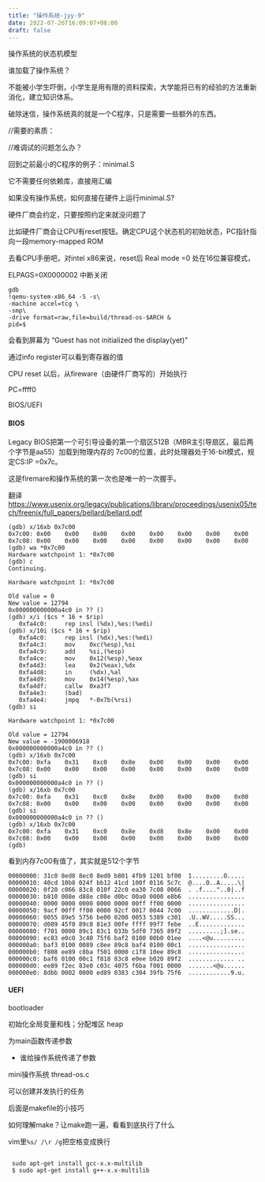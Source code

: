 ```yaml
---
title: "操作系统-jyy-9"
date: 2022-07-26T16:09:07+08:00
draft: false
---
```


操作系统的状态机模型

谁加载了操作系统？



不能被小学生吓倒，小学生是用有限的资料探索，大学能将已有的经验的方法重新消化，建立知识体系。

破除迷信，操作系统真的就是一个C程序，只是需要一些额外的东西。

//需要的素质：

//难调试的问题怎么办？

回到之前最小的C程序的例子：minimal.S

它不需要任何依赖库，直接用汇编

如果没有操作系统，如何直接在硬件上运行minimal.S?

硬件厂商会约定，只要按照约定来就没问题了

比如硬件厂商会让CPU有reset按钮。确定CPU这个状态机的初始状态，PC指针指向一段memory-mapped ROM

去看CPU手册吧，对intel x86来说，reset后 Real mode =0 处在16位兼容模式，

ELPAGS=0X0000002 中断关闭



```
gdb
!qemu-system-x86_64 -S -s\
-machine accel=tcg \
-smp\
-drive format=raw,file=build/thread-os-$ARCH &
pid=$
```

会看到屏幕为 “Guest has not initialized the display(yet)”

通过info register可以看到寄存器的值

CPU reset 以后，从fireware（由硬件厂商写的）开始执行

PC=ffff0



BIOS/UEFI

#### BIOS

Legacy BIOS把第一个可引导设备的第一个扇区512B（MBR主引导扇区，最后两个字节是aa55）加载到物理内存的 7c00的位置，此时处理器处于16-bit模式，规定CS:IP =0x7c。

这是firemare和操作系统的第一次也是唯一的一次握手。



翻译 https://www.usenix.org/legacy/publications/library/proceedings/usenix05/tech/freenix/full_papers/bellard/bellard.pdf

```
(gdb) x/16xb 0x7c00
0x7c00: 0x00    0x00    0x00    0x00    0x00    0x00    0x00    0x00
0x7c08: 0x00    0x00    0x00    0x00    0x00    0x00    0x00    0x00
(gdb) wa *0x7c00
Hardware watchpoint 1: *0x7c00
(gdb) c
Continuing.

Hardware watchpoint 1: *0x7c00

Old value = 0
New value = 12794
0x000000000000a4c0 in ?? ()
(gdb) x/i ($cs * 16 + $rip)
   0xfa4c0:     rep insl (%dx),%es:(%edi)
(gdb) x/10i ($cs * 16 + $rip)
   0xfa4c0:     rep insl (%dx),%es:(%edi)
   0xfa4c3:     mov    0xc(%esp),%si
   0xfa4c9:     add    %si,(%esp)
   0xfa4ce:     mov    0x12(%esp),%eax
   0xfa4d3:     lea    0x2(%eax),%dx
   0xfa4d8:     in     (%dx),%al
   0xfa4d9:     mov    0x14(%esp),%ax
   0xfa4df:     callw  0xa3f7
   0xfa4e3:     (bad)
   0xfa4e4:     jmpq   *-0x7b(%rsi)
(gdb) si

Hardware watchpoint 1: *0x7c00

Old value = 12794
New value = -1900006918
0x000000000000a4c0 in ?? ()
(gdb) x/16xb 0x7c00
0x7c00: 0xfa    0x31    0xc0    0x8e    0x00    0x00    0x00    0x00
0x7c08: 0x00    0x00    0x00    0x00    0x00    0x00    0x00    0x00
(gdb) si
0x000000000000a4c0 in ?? ()
(gdb) x/16xb 0x7c00
0x7c00: 0xfa    0x31    0xc0    0x8e    0x00    0x00    0x00    0x00
0x7c08: 0x00    0x00    0x00    0x00    0x00    0x00    0x00    0x00
(gdb) si
0x000000000000a4c0 in ?? ()
(gdb) x/16xb 0x7c00
0x7c00: 0xfa    0x31    0xc0    0x8e    0xd8    0x8e    0x00    0x00
0x7c08: 0x00    0x00    0x00    0x00    0x00    0x00    0x00    0x00
(gdb)
```

看到内存7c00有值了，其实就是512个字节

```
00000000: 31c0 8ed8 8ec0 8ed0 b801 4fb9 1201 bf00  1.........O.....
00000010: 40cd 10b8 024f bb12 41cd 100f 0116 5c7c  @....O..A.....\|
00000020: 0f20 c066 83c8 010f 22c0 ea30 7c08 0066  . .f...."..0|..f
00000030: b810 008e d88e c08e d0bc 00a0 0000 e8b6  ................
00000040: 0000 0000 0000 0000 0000 00ff ff00 0000  ................
00000050: 9acf 00ff ff00 0000 92cf 0017 0044 7c00  .............D|.
00000060: 0055 89e5 5756 be00 0200 0053 5389 c301  .U..WV.....SS...
00000070: d089 45f0 89c8 81e3 00fe ffff 99f7 febe  ..E.............
00000080: f701 0000 89c1 83c1 033b 5df0 7365 89f2  .........;].se..
00000090: ec83 e0c0 3c40 75f6 baf2 0100 00b0 01ee  ....<@u.........
000000a0: baf3 0100 0089 c8ee 89c8 baf4 0100 00c1  ................
000000b0: f808 ee89 c8ba f501 0000 c1f8 10ee 89c8  ................
000000c0: baf6 0100 00c1 f818 83c8 e0ee b020 89f2  ............. ..
000000d0: ee89 f2ec 83e0 c03c 4075 f6ba f001 0000  .......<@u......
000000e0: 8dbb 0002 0000 ed89 0383 c304 39fb 75f6  ............9.u.
```



#### UEFI

 

bootloader

初始化全局变量和栈；分配堆区 heap

为main函数传递参数

- 谁给操作系统传递了参数



mini操作系统 thread-os.c

可以创建并发执行的任务



后面是makefile的小技巧



如何理解make？让make跑一遍，看看到底执行了什么



vim里`%s/ /\r /g`把空格变成换行



```

 sudo apt-get install gcc-x.x-multilib
 $ sudo apt-get install g++-x.x-multilib
```

